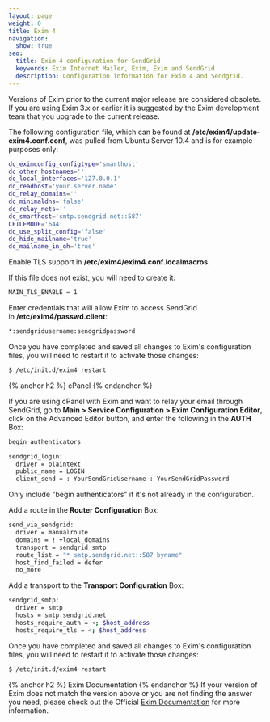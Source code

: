 ```yaml
---
layout: page
weight: 0
title: Exim 4
navigation:
  show: true
seo:
  title: Exim 4 configuration for SendGrid
  keywords: Exim Internet Mailer, Exim, Exim and SendGrid
  description: Configuration information for Exim 4 and Sendgrid.
---
```


<call-out type="warning">

Versions of Exim prior to the current major release are considered obsolete. If you are using Exim 3.x or earlier it is suggested by the Exim development team that you upgrade to the current release.

</call-out>

The following configuration file, which can be found at **/etc/exim4/update-exim4.conf.conf**, was pulled from Ubuntu Server 10.4 and is for example purposes only:

```bash
dc_eximconfig_configtype='smarthost'
dc_other_hostnames=''
dc_local_interfaces='127.0.0.1'
dc_readhost='your.server.name'
dc_relay_domains=''
dc_minimaldns='false'
dc_relay_nets=''
dc_smarthost='smtp.sendgrid.net::587'
CFILEMODE='644'
dc_use_split_config='false'
dc_hide_mailname='true'
dc_mailname_in_oh='true'
```

Enable TLS support in **/etc/exim4/exim4.conf.localmacros**.



<call-out>

If this file does not exist, you will need to create it:

</call-out>

```bash
MAIN_TLS_ENABLE = 1
```

Enter credentials that will allow Exim to access SendGrid in **/etc/exim4/passwd.client**:

```bash
*:sendgridusername:sendgridpassword
```

Once you have completed and saved all changes to Exim's configuration files, you will need to restart it to activate those changes:

```bash
$ /etc/init.d/exim4 restart
```


{% anchor h2 %}
cPanel
{% endanchor %}

If you are using cPanel with Exim and want to relay your email through SendGrid, go to **Main \> Service Configuration \> Exim Configuration Editor**, click on the Advanced Editor button, and enter the following in the **AUTH** Box:

```bash
begin authenticators

sendgrid_login:
  driver = plaintext
  public_name = LOGIN
  client_send = : YourSendGridUsername : YourSendGridPassword
```


<call-out>

Only include "begin authenticators" if it's not already in the configuration.

</call-out>

Add a route in the **Router Configuration** Box:

```bash
send_via_sendgrid:
  driver = manualroute
  domains = ! +local_domains
  transport = sendgrid_smtp
  route_list = "* smtp.sendgrid.net::587 byname"
  host_find_failed = defer
  no_more
```

Add a transport to the **Transport Configuration** Box:

```bash
sendgrid_smtp:
  driver = smtp
  hosts = smtp.sendgrid.net
  hosts_require_auth = <; $host_address
  hosts_require_tls = <; $host_address
```

Once you have completed and saved all changes to Exim's configuration files, you will need to restart it to activate those changes:

```bash
$ /etc/init.d/exim4 restart
```

{% anchor h2 %}
Exim Documentation
{% endanchor %}
If your version of Exim does not match the version above or you are not finding the answer you need, please check out the Official [Exim Documentation](http://www.exim.org/docs.html) for more information.
